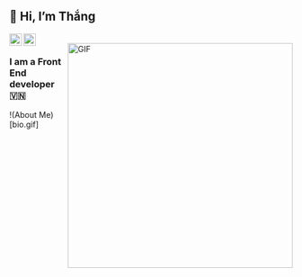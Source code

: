 ## 👋 Hi, I’m Thắng

<a href="https://github.com/thangnd96">
  <img align="left" alt="Thang's Github" width="22px" src="https://cdn.jsdelivr.net/npm/simple-icons@v3/icons/github.svg" />
</a>

<a href="mailto:ndthang996@gmail.com">
  <img align="left" alt="Thang's mail" width="22px" src="https://cdn.jsdelivr.net/npm/simple-icons@v3/icons/gmail.svg" />
</a>
<br />
<img align="right" alt="GIF" width="400px" src="https://storage.googleapis.com/gweb-uniblog-publish-prod/original_images/Dino_non-birthday_version.gif" />

### I am a Front End developer 🇻🇳

!(About Me)[bio.gif]
